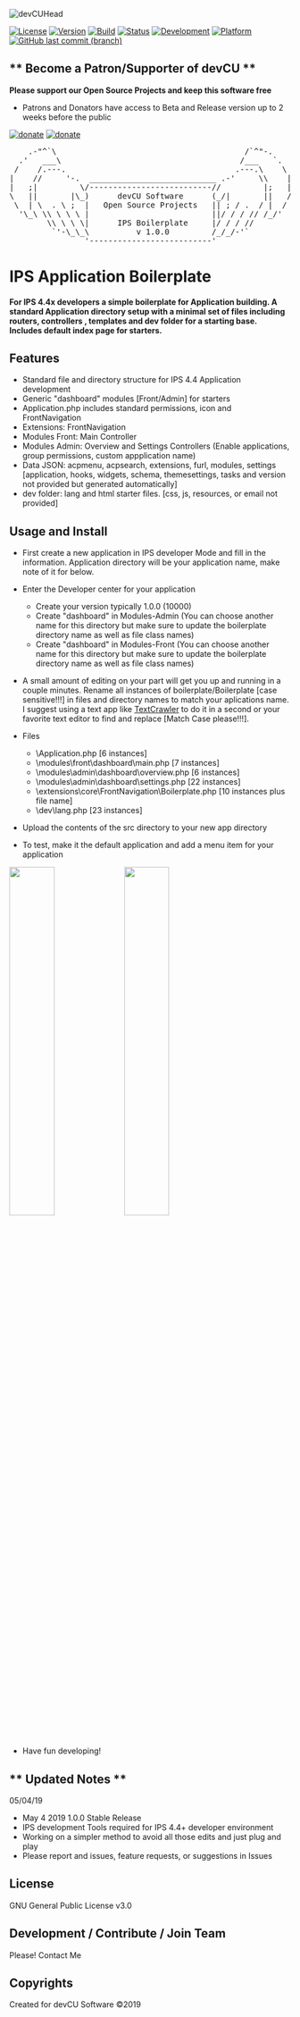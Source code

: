 ![devCUHead](https://www.devcu.net/mediasrc/github-banner.png?V=1.0)

[![License](https://img.shields.io/badge/License-GNUv3-important.svg)](https://github.com/GaalexxC/IPS-Application-Boilerplate/blob/master/LICENSE)
[![Version](https://img.shields.io/badge/Version-1.0.0-ff69b4.svg)](https://www.devcu.com/devcu-tracker/)
[![Build](https://img.shields.io/badge/Build-Release-yellow.svg)](https://www.devcu.com/devcu-tracker/)
[![Status](https://img.shields.io/badge/Status-Stable-success.svg)](https://www.devcu.com/devcu-tracker/)
[![Development](https://img.shields.io/badge/Development-Active-success.svg)](https://www.devcu.com/devcu-tracker/)
[![Platform](https://img.shields.io/badge/Platform-IPS4.4+-blue.svg)](https://www.devcu.com/devcu-tracker/)
[![GitHub last commit (branch)](https://img.shields.io/github/last-commit/GaalexxC/IPS-Application-Boilerplate/development.svg)](https://www.devcu.com/devcu-tracker/)

## ** Become a Patron/Supporter of devCU **
	
**Please support our Open Source Projects and keep this software free**

- Patrons and Donators have access to Beta and Release version up to 2 weeks before the public

[![donate](https://www.devcu.net/mediasrc/patronize_devcu.png)](https://www.patreon.com/devcu/) [![donate](https://www.devcu.net/mediasrc/support_devcu.png?v=1)](https://www.devcu.com/clients/donations/)

    
<pre>
    .-"^`\                                        /`^"-.
  .'   ___\                                      /___   `.
 /    /.---.                                    .---.\    \
|    //     '-.  ___________________________ .-'     \\    |
|   ;|         \/--------------------------//         |;   |
\   ||       |\_)      devCU Software      (_/|       ||   /
 \  | \  . \ ;  |   Open Source Projects   || ; / .  / |  /
  '\_\ \\ \ \ \ |                          ||/ / / // /_/'
        \\ \ \ \|      IPS Boilerplate     |/ / / //
         `'-\_\_\          v 1.0.0         /_/_/-'`
                '--------------------------'
</pre>

# IPS Application Boilerplate

#### For IPS 4.4x developers a simple boilerplate for Application building. A standard Application directory setup with a minimal set of files including routers, controllers , templates and dev folder for a starting base. Includes default index page for starters.

## Features

- Standard file and directory structure for IPS 4.4 Application development
- Generic "dashboard" modules [Front/Admin] for starters
- Application.php includes standard permissions, icon and FrontNavigation
- Extensions: FrontNavigation
- Modules Front: Main Controller
- Modules Admin: Overview and Settings Controllers (Enable applications, group permissions, custom appplication name)
- Data JSON: acpmenu, acpsearch, extensions, furl, modules, settings [application, hooks, widgets, schema, themesettings, tasks and version not provided but generated automatically]
- dev folder: lang and html starter files. [css, js, resources, or email not provided]

## Usage and Install

- First create a new application in IPS developer Mode and fill in the information. Application directory will be your application name, make note of it for below.
- Enter the Developer center for your application
  - Create your version typically 1.0.0 (10000)
  - Create "dashboard" in Modules-Admin (You can choose another name for this directory but make sure to update the boilerplate directory name as well as file class names)
  - Create "dashboard" in Modules-Front (You can choose another name for this directory but make sure to update the boilerplate directory name as well as file class names)

- A small amount of editing on your part will get you up and running in a couple minutes. Rename all instances of boilerplate/Boilerplate [case sensitive!!!] in files and directory names to match your aplications name. I suggest using a text app like [TextCrawler](https://www.digitalvolcano.co.uk/textcrawler.html) to do it in a second or your favorite text editor to find and replace [Match Case please!!!].
- Files
  - \Application.php [6 instances]
  - \modules\front\dashboard\main.php [7 instances]
  - \modules\admin\dashboard\overview.php [6 instances]
  - \modules\admin\dashboard\settings.php [22 instances]
  - \extensions\core\FrontNavigation\Boilerplate.php [10 instances plus file name]
  - \dev\lang.php [23 instances]

- Upload the contents of the src directory to your new app directory

- To test, make it the default application and add a menu item for your application

<img src="https://www.devcu.net/mediasrc/boilerplate_admin.PNG?V=1.1" width="40%"></img>
<img src="https://www.devcu.net/mediasrc/boilerplate_index.PNG?V=1.1" width="40%"></img>

- Have fun developing!


## ** Updated Notes **

05/04/19

- May 4 2019 1.0.0 Stable Release
- IPS development Tools required for IPS 4.4+ developer environment
- Working on a simpler method to avoid all those edits and just plug and play
- Please report and issues, feature requests, or suggestions in Issues


## License

GNU General Public License v3.0

## Development / Contribute / Join Team

Please! Contact Me

## Copyrights

Created for devCU Software ©2019
